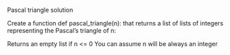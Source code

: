 Pascal triangle solution

Create a function def pascal_triangle(n): that returns a list of lists of integers representing the Pascal’s triangle of n:

Returns an empty list if n <= 0
You can assume n will be always an integer